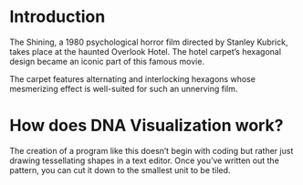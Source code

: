 # Introduction
The Shining, a 1980 psychological horror film directed by Stanley Kubrick, takes place at the haunted Overlook Hotel. The hotel carpet’s hexagonal design became an iconic part of this famous movie. 

The carpet features alternating and interlocking hexagons whose mesmerizing effect is well-suited for such an unnerving film.

# How does DNA Visualization work?
The creation of a program like this doesn’t begin with coding but rather just drawing tessellating shapes in a text editor. Once you’ve written out the pattern, you can cut it down to the smallest unit to be tiled.

